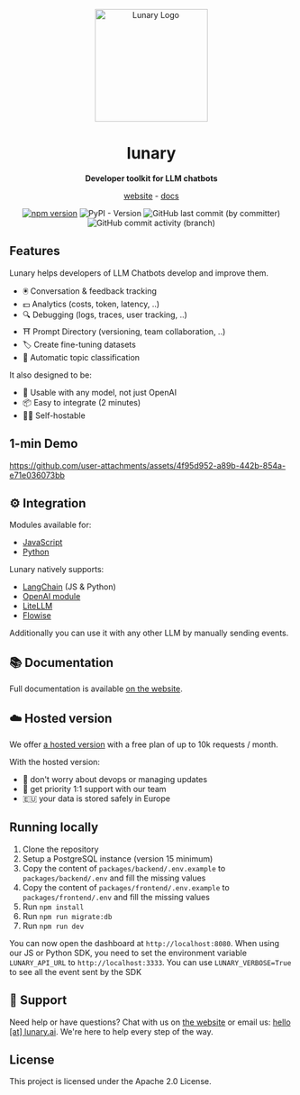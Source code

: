 <div align="center">

<p align="center">
  <img src="https://lunary.ai/logo-blue-bg.svg" alt="Lunary Logo" width="200" height="200">
</p>

# lunary

**Developer toolkit for LLM chatbots**

[website](https://lunary.ai) - [docs](https://lunary.ai/docs)

[![npm version](https://badge.fury.io/js/lunary.svg)](https://badge.fury.io/js/lunary) ![PyPI - Version](https://img.shields.io/pypi/v/lunary) ![GitHub last commit (by committer)](https://img.shields.io/github/last-commit/lunary-ai/lunary) ![GitHub commit activity (branch)](https://img.shields.io/github/commit-activity/w/lunary-ai/lunary)

</div>

## Features

Lunary helps developers of LLM Chatbots develop and improve them.

- 🖲️ Conversation & feedback tracking
- 💵 Analytics (costs, token, latency, ..)
- 🔍 Debugging (logs, traces, user tracking, ..)
- ⛩️ Prompt Directory (versioning, team collaboration, ..)
- 🏷️ Create fine-tuning datasets
- 🧪 Automatic topic classification

It also designed to be:

- 🤖 Usable with any model, not just OpenAI
- 📦 Easy to integrate (2 minutes)
- 🧑‍💻 Self-hostable

## 1-min Demo

https://github.com/user-attachments/assets/4f95d952-a89b-442b-854a-e71e036073bb

## ⚙️ Integration

Modules available for:

- [JavaScript](https://github.com/lunary-ai/lunary-js)
- [Python](https://github.com/lunary-ai/lunary-py)

Lunary natively supports:

- [LangChain](https://lunary.ai/docs/langchain) (JS & Python)
- [OpenAI module](https://lunary.ai/docs/js/openai)
- [LiteLLM](https://docs.litellm.ai/docs/observability/lunary_integration)
- [Flowise](https://lunary.ai/docs/integrations/flowise)

Additionally you can use it with any other LLM by manually sending events.

## 📚 Documentation

Full documentation is available [on the website](https://lunary.ai/docs/intro).

## ☁️ Hosted version

We offer [a hosted version](https://lunary.ai) with a free plan of up to 10k requests / month.

With the hosted version:

- 👷 don't worry about devops or managing updates
- 🙋 get priority 1:1 support with our team
- 🇪🇺 your data is stored safely in Europe

## Running locally

1. Clone the repository
2. Setup a PostgreSQL instance (version 15 minimum)
3. Copy the content of `packages/backend/.env.example` to `packages/backend/.env` and fill the missing values
4. Copy the content of `packages/frontend/.env.example` to `packages/frontend/.env` and fill the missing values
5. Run `npm install`
6. Run `npm run migrate:db`
7. Run `npm run dev`

You can now open the dashboard at `http://localhost:8080`.
When using our JS or Python SDK, you need to set the environment variable `LUNARY_API_URL` to `http://localhost:3333`. You can use `LUNARY_VERBOSE=True` to see all the event sent by the SDK

## 🙋 Support

Need help or have questions? Chat with us on [the website](https://lunary.ai) or email us: [hello [at] lunary.ai](mailto:hello@lunary.ai). We're here to help every step of the way.

## License

This project is licensed under the Apache 2.0 License.
